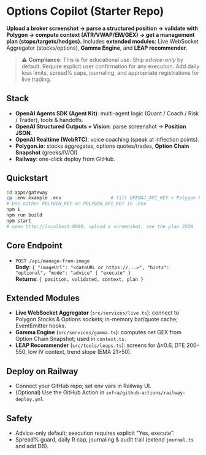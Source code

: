 
# Options Copilot (Starter Repo)

**Upload a broker screenshot → parse a structured position → validate with Polygon → compute context (ATR/VWAP/EM/GEX) → get a management plan (stops/targets/hedges).**
Includes **extended modules**: Live WebSocket Aggregator (stocks/options), **Gamma Engine**, and **LEAP recommender**.

> ⚠️ **Compliance**: This is for educational use. Ship *advice-only* by default. Require explicit user confirmation for any execution. Add daily loss limits, spread% caps, journaling, and appropriate registrations for live trading.

## Stack
- **OpenAI Agents SDK (Agent Kit)**: multi-agent logic (Quant / Coach / Risk / Trader), tools & handoffs.
- **OpenAI Structured Outputs + Vision**: parse screenshot → **Position JSON**.
- **OpenAI Realtime (WebRTC)**: voice coaching (speak at inflection points).
- **Polygon.io**: stocks aggregates, options quotes/trades, **Option Chain Snapshot** (greeks/IV/OI).
- **Railway**: one-click deploy from GitHub.

## Quickstart
```bash
cd apps/gateway
cp .env.example .env                  # fill OPENAI_API_KEY + Polygon key
# Use either POLYGON_KEY or POLYGON_API_KEY in .env
npm i
npm run build
npm start
# open http://localhost:8080, upload a screenshot, see the plan JSON
```

## Core Endpoint
- `POST /api/manage-from-image`  
  **Body**: `{ "imageUrl": "<dataURL or https://...>", "hints": "optional", "mode": "advice" | "execute" }`  
  **Returns**: `{ position, validated, context, plan }`

## Extended Modules
- **Live WebSocket Aggregator** (`src/services/live.ts`): connect to Polygon Stocks & Options sockets; in-memory bar/quote cache; EventEmitter hooks.
- **Gamma Engine** (`src/services/gamma.ts`): computes net GEX from Option Chain Snapshot; used in `context.ts`.
- **LEAP Recommender** (`src/tools/leaps.ts`): screens for Δ≈0.6, DTE 200–550, low IV context, trend slope (EMA 21>50).

## Deploy on Railway
- Connect your GitHub repo; set env vars in Railway UI.
- (Optional) Use the GitHub Action in `infra/github-actions/railway-deploy.yml`.

## Safety
- Advice-only default; execution requires explicit "Yes, execute".
- Spread% guard, daily R cap, journaling & audit trail (extend `journal.ts` and add DB).
